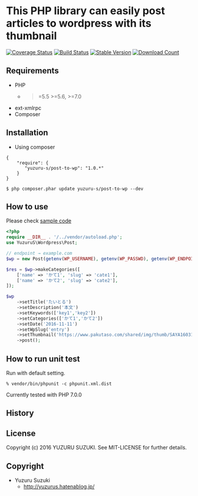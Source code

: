 This PHP library can easily post articles to wordpress with its thumbnail
=============================

[![Coverage Status](https://coveralls.io/repos/github/YuzuruS/post-to-wp/badge.svg?branch=master)](https://coveralls.io/github/YuzuruS/post-to-wp?branch=master)
[![Build Status](https://travis-ci.org/YuzuruS/post-to-wp.png?branch=master)](https://travis-ci.org/YuzuruS/post-to-wp)
[![Stable Version](https://poser.pugx.org/yuzuru-s/post-to-wp/v/stable)](https://packagist.org/packages/yuzuru-s/post-to-wp)
[![Download Count](https://poser.pugx.org/yuzuru-s/post-to-wp/downloads.png)](https://packagist.org/packages/yuzuru-s/post-to-wp)

Requirements
-----------------------------
- PHP
  - >=5.5 >=5.6, >=7.0
- ext-xmlrpc
- Composer



Installation
----------------------------

* Using composer

```
{
    "require": {
       "yuzuru-s/post-to-wp": "1.0.*"
    }
}
```

```
$ php composer.phar update yuzuru-s/post-to-wp --dev
```

How to use
----------------------------
Please check [sample code](https://github.com/YuzuruS/post-to-wp/blob/master/sample/usecase.php)

```php
<?php
require __DIR__ . '/../vendor/autoload.php';
use YuzuruS\Wordpress\Post;

// endpoint → example.com
$wp = new Post(getenv(WP_USERNAME), getenv(WP_PASSWD), getenv(WP_ENDPOINT));

$res = $wp->makeCategories([
	['name' => 'かて1', 'slug' => 'cate1'],
	['name' => 'かて2', 'slug' => 'cate2'],
]);

$wp
	->setTitle('たいとる')
	->setDescription('本文')
	->setKeywords(['key1','key2'])
	->setCategories(['かて1','かて2'])
	->setDate('2016-11-11')
	->setWpSlug('entry')
	->setThumbnail('https://www.pakutaso.com/shared/img/thumb/SAYA160312500I9A3721_TP_V.jpg')
	->post();

```


How to run unit test
----------------------------

Run with default setting.
```
% vendor/bin/phpunit -c phpunit.xml.dist
```

Currently tested with PHP 7.0.0


History
----------------------------




License
----------------------------
Copyright (c) 2016 YUZURU SUZUKI. See MIT-LICENSE for further details.

Copyright
-----------------------------
- Yuzuru Suzuki
  - http://yuzurus.hatenablog.jp/
